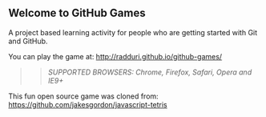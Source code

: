 ## Welcome to GitHub Games

A project based learning activity for people who are getting started with Git and GitHub.

You can play the game at: http://radduri.github.io/github-games/

>> _*SUPPORTED BROWSERS*: Chrome, Firefox, Safari, Opera and IE9+_

This fun open source game was cloned from: https://github.com/jakesgordon/javascript-tetris
